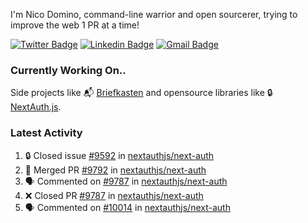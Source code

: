 
I'm Nico Domino, command-line warrior and open sourcerer, trying to improve the web 1 PR at a time!

[![Twitter Badge](https://img.shields.io/badge/-@ndom91-1ca0f1?style=flat-square&labelColor=1ca0f1&logo=twitter&logoColor=white&link=https://twitter.com/ndom91)](https://twitter.com/ndom91) [![Linkedin Badge](https://img.shields.io/badge/-ndom91-blue?style=flat-square&logo=Linkedin&logoColor=white&link=https://www.linkedin.com/in/ndom91/)](https://www.linkedin.com/in/ndom91/) [![Gmail Badge](https://img.shields.io/badge/-yo@ndo.dev-c14438?style=flat-square&logo=mail.ru&logoColor=white&link=mailto:yo@ndo.dev)](mailto:yo@ndo.dev)

### Currently Working On..

Side projects like 📬 [Briefkasten](https://briefkastenhq.com) and opensource libraries like 🔒 [NextAuth.js](https://github.com/nextauthjs/next-auth).

<!--START_SECTION_PROFILE_VIEWS:readme-info-->
<!--END_SECTION_PROFILE_VIEWS:readme-info-->

<!--START_SECTION_DAILY_COMMIT:readme-info-->
<!--END_SECTION_DAILY_COMMIT:readme-info-->

<!--START_SECTION_WEEKLY_COMMIT:readme-info-->
<!--END_SECTION_WEEKLY_COMMIT:readme-info-->

### Latest Activity

<!--START_SECTION:activity-->
1. 🔒 Closed issue [#9592](https://github.com/nextauthjs/next-auth/issues/9592) in [nextauthjs/next-auth](https://github.com/nextauthjs/next-auth)
2. 🎉 Merged PR [#9792](https://github.com/nextauthjs/next-auth/pull/9792) in [nextauthjs/next-auth](https://github.com/nextauthjs/next-auth)
3. 🗣 Commented on [#9787](https://github.com/nextauthjs/next-auth/pull/9787#issuecomment-2119218522) in [nextauthjs/next-auth](https://github.com/nextauthjs/next-auth)
4. ❌ Closed PR [#9787](https://github.com/nextauthjs/next-auth/pull/9787) in [nextauthjs/next-auth](https://github.com/nextauthjs/next-auth)
5. 🗣 Commented on [#10014](https://github.com/nextauthjs/next-auth/pull/10014#issuecomment-2119213336) in [nextauthjs/next-auth](https://github.com/nextauthjs/next-auth)
<!--END_SECTION:activity-->
